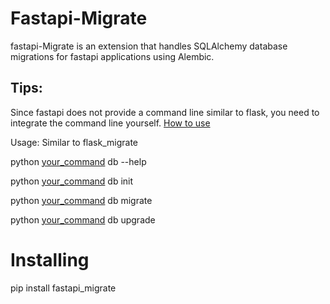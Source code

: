 Fastapi-Migrate
===============
fastapi-Migrate is an extension that handles SQLAlchemy database migrations for fastapi applications using Alembic. 

Tips:
-----
Since fastapi does not provide a command line similar to flask, you need to integrate the command line yourself. [How to use](./examples)

Usage:
Similar to flask_migrate

python [your_command](./examples/cli.py) db --help

python [your_command](./examples/cli.py) db init

python [your_command](./examples/cli.py) db migrate

python [your_command](./examples/cli.py) db upgrade


# Installing
pip install fastapi_migrate
